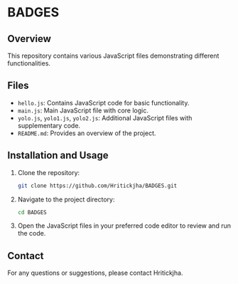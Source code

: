 # BADGES

## Overview
This repository contains various JavaScript files demonstrating different functionalities.

## Files
- `hello.js`: Contains JavaScript code for basic functionality.
- `main.js`: Main JavaScript file with core logic.
- `yolo.js`, `yolo1.js`, `yolo2.js`: Additional JavaScript files with supplementary code.
- `README.md`: Provides an overview of the project.

## Installation and Usage
1. Clone the repository:
    ```bash
    git clone https://github.com/Hritickjha/BADGES.git
    ```
2. Navigate to the project directory:
    ```bash
    cd BADGES
    ```
3. Open the JavaScript files in your preferred code editor to review and run the code.

## Contact
For any questions or suggestions, please contact Hritickjha.

